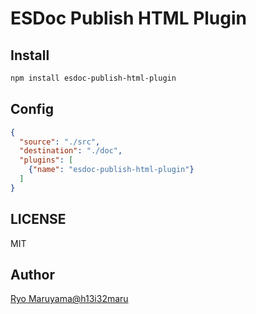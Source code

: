 # ESDoc Publish HTML Plugin
## Install
```bash
npm install esdoc-publish-html-plugin
```

## Config
```json
{
  "source": "./src",
  "destination": "./doc",
  "plugins": [
    {"name": "esdoc-publish-html-plugin"}
  ]
}
```

## LICENSE
MIT

## Author
[Ryo Maruyama@h13i32maru](https://github.com/h13i32maru)
